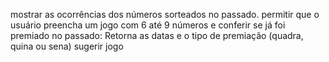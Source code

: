 mostrar as ocorrências dos números sorteados no passado.
permitir que o usuário preencha um jogo com 6 até 9 números e conferir se já foi premiado no passado: Retorna as datas e  o tipo de premiação (quadra, quina ou sena)
sugerir jogo
